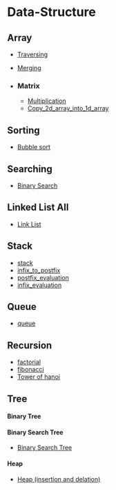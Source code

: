 # Data-Structure

## Array
  - [Traversing](https://github.com/Shakil-RU/Data-Structure/blob/main/Array/traversing.cpp)
  - [Merging](https://github.com/Shakil-RU/Data-Structure/blob/main/Array/merge_two_unsorted_array.cpp)
  
  - ### Matrix
    - [Multiplication](https://github.com/Shakil-RU/Data-Structure/blob/main/Array/Matrix/multiplication.cpp)
    - [Copy_2d_array_into_1d_array](https://github.com/Shakil-RU/Data-Structure/blob/main/Array/Matrix/copy_2d_into_1d.cpp)

## Sorting
  - [Bubble sort](https://github.com/Shakil-RU/Data-Structure/blob/main/Sorting/bubble_sort.cpp)

## Searching
  - [Binary Search](https://github.com/Shakil-RU/Data-Structure/blob/main/Searching/binary_search.cpp)
## Linked List All
 - [Link List](https://github.com/Shakil-RU/Data-Structure/blob/main/Linked_List_All/all_type_code.cpp)
## Stack
 - [stack](https://github.com/Shakil-RU/Data-Structure/blob/main/Stack/creating%20stack%20and%20its%20operation)
 - [infix_to_postfix](https://github.com/Shakil-RU/Data-Structure/blob/main/Stack/Infix_To_Postfix.cpp)
 - [postfix_evaluation](https://github.com/Shakil-RU/Data-Structure/blob/main/Stack/postfix_evaluation.cpp)
 - [infix_evaluation](https://github.com/Shakil-RU/Data-Structure/blob/main/Stack/infix_evaluuation.cpp)
## Queue
 - [queue](https://github.com/Shakil-RU/Data-Structure/blob/main/Queue/queue%20and%20its%20operation)
## Recursion
 - [factorial](https://github.com/Shakil-RU/Data-Structure/blob/main/Recursion/factorial)
 - [fibonacci](https://github.com/Shakil-RU/Data-Structure/blob/main/Recursion/fibonacci.cpp)
 - [Tower of hanoi](https://github.com/Shakil-RU/Data-Structure/blob/main/Recursion/Tower%20of%20Hanoi)
## Tree
 #### Binary Tree
 #### Binary Search Tree
  - [Binary Search Tree]()
 #### Heap
  - [Heap (insertion and delation)]()
